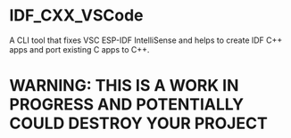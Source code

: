 # IDF_CXX_VSCode

A CLI tool that fixes VSC ESP-IDF IntelliSense and helps to create IDF C++ apps and port existing C apps to C++.

# WARNING: THIS IS A WORK IN PROGRESS AND POTENTIALLY COULD DESTROY YOUR PROJECT